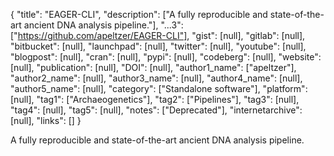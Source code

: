 {
  "title": "EAGER-CLI",
  "description": ["A fully reproducible and state-of-the-art ancient DNA analysis pipeline."],
  "...3": ["https://github.com/apeltzer/EAGER-CLI"],
  "gist": [null],
  "gitlab": [null],
  "bitbucket": [null],
  "launchpad": [null],
  "twitter": [null],
  "youtube": [null],
  "blogpost": [null],
  "cran": [null],
  "pypi": [null],
  "codeberg": [null],
  "website": [null],
  "publication": [null],
  "DOI": [null],
  "author1_name": ["apeltzer"],
  "author2_name": [null],
  "author3_name": [null],
  "author4_name": [null],
  "author5_name": [null],
  "category": ["Standalone software"],
  "platform": [null],
  "tag1": ["Archaeogenetics"],
  "tag2": ["Pipelines"],
  "tag3": [null],
  "tag4": [null],
  "tag5": [null],
  "notes": ["Deprecated"],
  "internetarchive": [null],
  "links": []
}

<!-- Generated by csv2md.R – do not edit by hand -->

A fully reproducible and state-of-the-art ancient DNA analysis pipeline.
